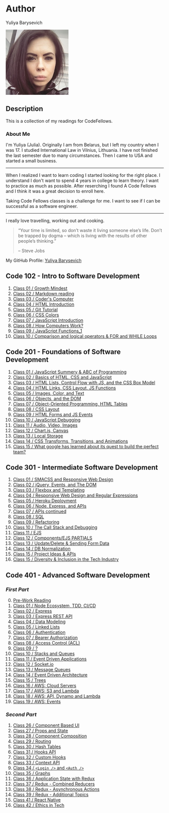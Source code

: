 # Author
Yuliya Barysevich

![My picture](me.jpg)

## Description
This is a collection of my readings for CodeFellows.

### About Me
I'm Yuliya (Julia). Originally I am from Belarus, but I left my country when I was 17. I studied International Law in Vilnius, Lithuania. I have not finished the last semester due to many circumstances. Then I came to USA and started a small business.

__________________________________________________________________________________________________
When I realized I want to learn coding I started looking for the right place. I understand I don't want to spend 4 years in college to learn theory. I want to practice as much as possible. After reserching I found A Code Fellows and I think it was a great decision to enroll here.

Taking Code Fellows classes is a challenge for me. I want to see if I can be successful as a software engineer.  

____________________________________________________________________________________________________


I really love travelling, working out and cooking.  

>“Your time is limited, so don’t waste it living someone else’s life. Don’t be trapped by dogma – which is living with the results of other people’s thinking.” 
>
>– Steve Jobs



My GitHub Profile: [Yuliya Barysevich](https://github.com/YuliyaBarysevich)


## Code 102 - Intro to Software Development

1. [Class 01 / Growth Mindest](102_notes/growth_mindest.md)
2. [Class 02 / Markdown reading](102_notes/markdown_day1.md)
3. [Class 03 / Coder's Computer](102_notes/coders_computer.md)
4. [Class 04 / HTML Introduction](102_notes/html_intro.md)
5. [Class 05 / Git Tutorial](102_notes/git_tutorial.md)
6. [Class 06 / CSS Colors](102_notes/css_colors.md)
7. [Class 07 / JavaScript Introduction](102_notes/js_intro.md)
8. [Class 08 / How Computers Work?](102_notes/computer_theory.md)
9. [Class 09 / JavaScript Functions_1](102_notes/js_intro2.md)
10. [Class 10 / Comparison and logical operators & FOR and WHILE Loops](102_notes/js_intro3.md)

## Code 201 - Foundations of Software Development

1. [Class 01 / JavaScript Summery & ABC of Programming](201_notes/class-01.md)
2. [Class 02 / Basics of HTML, CSS and JavaScript](201_notes/class-02.md)
3. [Class 03 / HTML Lists, Control Flow with JS, and the CSS Box Model](201_notes/class-03.md)
4. [Class 04 / HTML Links, CSS Layout, JS Functions](201_notes/class-04.md)
5. [Class 05 / Images, Color, and Text](201_notes/class-05.md)
6. [Class 06 / Objects, and the DOM](201_notes/class-06.md)
7. [Class 07 / Object-Oriented Programming, HTML Tables](201_notes/class-07.md)
8. [Class 08 / CSS Layout](201_notes/class-08.md)
9. [Class 09 / HTML Forms and JS Events](201_notes/class-09.md)
10. [Class 10 / JavaScript Debugging](201_notes/class-10.md)
11. [Class 11 / Audio, Video, Images](201_notes/class-11.md)
12. [Class 12 / Chart.js, Canvas](201_notes/class-12.md)
13. [Class 13 / Local Storage](201_notes/class-13.md)
14. [Class 14 / CSS Transforms, Transitions, and Animations](201_notes/class-14a.md)
15. [Class 15 / What google has learned about its quest to build the perfect team?](201_notes/class-14b.md)

## Code 301 - Intermediate Software Development
1. [Class 01 / SMACSS and Responsive Web Design](301_notes/class-01.md)
2. [Class 02 / jQuery, Events, and The DOM](301_notes/class-02.md)
3. [Class 03 / Flexbox and Templating](301_notes/class-03.md)
4. [Class 04 / Responsive Web Design and Regular Expressions](301_notes/class-04.md)
5. [Class 05 / Heroku Deployment](301_notes/class-05.md)
6. [Class 06 / Node, Express, and APIs](301_notes/class-06.md)
7. [Class 07 / APIs continued](301_notes/class-07.md)
8. [Class 08 / SQL](301_notes/class-08.md)
9. [Class 09 / Refactoring](301_notes/class-09.md)
10. [Class 10 / The Call Stack and Debugging](301_notes/class-10.md)
11. [Class 11 / EJS](301_notes/class-11.md)
12. [Class 12 / Components/EJS PARTIALS](301_notes/class-12.md)
13. [Class 13 / Update/Delete & Sending Form Data](301_notes/class-13.md)
14. [Class 14 / DB Normalization](301_notes/class-14a.md)
15. [Class 15 / Project Ideas & APIs](301_notes/class-14b.md)
16. [Class 15 / Diversity & Inclusion in the Tech Industry](301_notes/class-15.md)

## Code 401 - Advanced Software Development

### _First Part_

0. [Pre-Work Reading](401_notes/prep_reading.md)
1. [Class 01 / Node Ecosystem, TDD, CI/CD](401_notes/class-01.md)
2. [Class 02 / Express](401_notes/class-02.md)
3. [Class 03 / Express REST API](401_notes/class-03.md)
4. [Class 04 / Data Modeling](401_notes/class-04.md)
5. [Class 05 / Linked Lists](401_notes/class-05.md)
6. [Class 06 / Authentication](401_notes/class-06.md)
7. [Class 07 / Bearer Authorization](401_notes/class-07.md)
8. [Class 08 / Access Control (ACL)](401_notes/class-08.md)
9. [Class 09 / ?](401_notes/class-09.md)
10. [Class 10 / Stacks and Queues](401_notes/class-10.md)
11. [Class 11 / Event Driven Applications](401_notes/class-11.md)
12. [Class 12 / Socket.io](401_notes/class-12.md)
13. [Class 13 / Message Queues](401_notes/class-13.md)
14. [Class 14 / Event Driven Architecture](401_notes/class-14.md)
15. [Class 15 / Trees](401_notes/class-15.md)
16. [Class 16 / AWS: Cloud Servers](401_notes/class-16.md)
17. [Class 17 / AWS: S3 and Lambda](401_notes/class-17.md)
18. [Class 18 / AWS: API, Dynamo and Lambda](401_notes/class-18.md)
19. [Class 19 / AWS: Events](401_notes/class-19.md)

### _Second Part_

1. [Class 26 / Component Based UI](401_notes/class-26.md)
2. [Class 27 / Props and State](401_notes/class-27.md)
3. [Class 28 / Component Composition](401_notes/class-28.md)
4. [Class 29 / Routing](401_notes/class-29.md)
5. [Class 30 / Hash Tables](401_notes/class-30.md)
6. [Class 31 / Hooks API](401_notes/class-31.md)
7. [Class 32 / Custom Hooks](401_notes/class-32.md)
8. [Class 33 / Context API](401_notes/class-33.md)
9. [Class 34 / `<Login />`  and  `<Auth />`](401_notes/class-34.md)
10. [Class 35 / Graphs](401_notes/class-35.md)
11. [Class 36 / Application State with Redux](401_notes/class-36.md)
12. [Class 37 / Redux - Combined Reducers](401_notes/class-37.md)
13. [Class 38 / Redux - Asynchronous Actions](401_notes/class-38.md)
14. [Class 39 / Redux - Additional Topics](401_notes/class-39.md)
15. [Class 41 / React Native](401_notes/class-41.md)
16. [Class 42 /  Ethics in Tech](401_notes/class-42.md)



 

